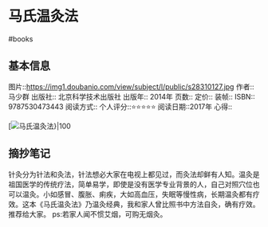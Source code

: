 # 马氏温灸法
#books 
## 基本信息

图片::https://img1.doubanio.com/view/subject/l/public/s28310127.jpg
作者:: 马少群
出版社:: 北京科学技术出版社
出版年:: 2014年
页数:: 
定价:: 
装帧:: 
ISBN:: 9787530473443
阅读方式::
个人评分::⭐⭐⭐⭐⭐
阅读日期::2017年
心得::

 [![马氏温灸法}|100](https://img1.doubanio.com/view/subject/l/public/s28310127.jpg )

## 摘抄笔记

针灸分为针法和灸法，针法想必大家在电视上都见过，而灸法却鲜有人知。温灸是祖国医学的传统疗法，简单易学，即使是没有医学专业背景的人，自己对照穴位也可以温灸。小如感冒、腹胀、痢疾，大如高血压，失眠等慢性病，长期温灸都有疗效。这本《马氏温灸法》乃温灸经典，我和家人曾比照书中方法自灸，确有疗效。推荐给大家。
ps:若家人闻不惯艾烟，可购无烟灸。